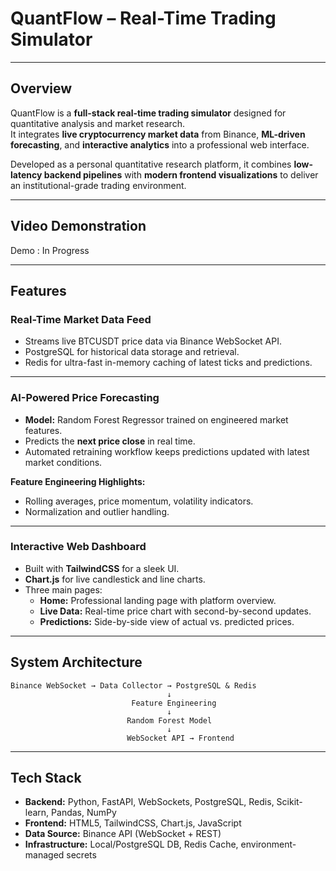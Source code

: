 # QuantFlow – Real-Time Trading Simulator
---
## Overview  
QuantFlow is a **full-stack real-time trading simulator** designed for quantitative analysis and market research.  
It integrates **live cryptocurrency market data** from Binance, **ML-driven forecasting**, and **interactive analytics** into a professional web interface.  

Developed as a personal quantitative research platform, it combines **low-latency backend pipelines** with **modern frontend visualizations** to deliver an institutional-grade trading environment.  

---

## Video Demonstration

Demo : In Progress

---

## Features  

### Real-Time Market Data Feed  
- Streams live BTCUSDT price data via Binance WebSocket API.  
- PostgreSQL for historical data storage and retrieval.  
- Redis for ultra-fast in-memory caching of latest ticks and predictions.  

---

### AI-Powered Price Forecasting  
- **Model:** Random Forest Regressor trained on engineered market features.  
- Predicts the **next price close** in real time.  
- Automated retraining workflow keeps predictions updated with latest market conditions.  

**Feature Engineering Highlights:**  
- Rolling averages, price momentum, volatility indicators.  
- Normalization and outlier handling.  

---

### Interactive Web Dashboard  
- Built with **TailwindCSS** for a sleek UI.  
- **Chart.js** for live candlestick and line charts.  
- Three main pages:  
  - **Home:** Professional landing page with platform overview.  
  - **Live Data:** Real-time price chart with second-by-second updates.  
  - **Predictions:** Side-by-side view of actual vs. predicted prices.  

---

## System Architecture  

```
Binance WebSocket → Data Collector → PostgreSQL & Redis
                                   ↓
                           Feature Engineering
                                   ↓
                          Random Forest Model
                                   ↓
                          WebSocket API → Frontend
```

---

## Tech Stack  

- **Backend:** Python, FastAPI, WebSockets, PostgreSQL, Redis, Scikit-learn, Pandas, NumPy  
- **Frontend:** HTML5, TailwindCSS, Chart.js, JavaScript  
- **Data Source:** Binance API (WebSocket + REST)  
- **Infrastructure:** Local/PostgreSQL DB, Redis Cache, environment-managed secrets  

